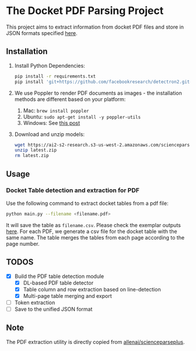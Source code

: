 # The Docket PDF Parsing Project 

This project aims to extract information from docket PDF files and store in JSON formats specified [here](https://github.com/scales-okn/PACER-tools/tree/master/code/parsers#json-schema).

## Installation

1. Install Python Dependencies:
    ```bash
    pip install -r requirements.txt
    pip install 'git+https://github.com/facebookresearch/detectron2.git#egg=detectron2' 
    ```

2. We use Poppler to render PDF documents as images - the installation methods are different based on your platform:
    1. Mac: `brew install poppler`
    2. Ubuntu: `sudo apt-get install -y poppler-utils`
    3. Windows: See [this post](https://stackoverflow.com/questions/18381713/how-to-install-poppler-on-windows)

3. Download and unzip models:
    ```bash
    wget https://ai2-s2-research.s3-us-west-2.amazonaws.com/scienceparseplus/models/latest.zip -O latest.zip
    unzip latest.zip 
    rm latest.zip
    ```

## Usage

### Docket Table detection and extraction for PDF
Use the following command to extract docket tables from a pdf file:
```bash
python main.py --filename <filename.pdf>
```
It will save the table as `filename.csv`. Please check the exemplar outputs [here](https://drive.google.com/drive/folders/1iG84OfOZ-U9oUiFw75pmyBUO4-6jq01D?usp=sharing). For each PDF, we generate a csv file for the docket table with the same name. The table merges the tables from each page according to the page number. 


## TODOS

- [x] Build the PDF table detection module
    - [x] DL-based PDF table detector 
    - [x] Table column and row extraction based on line-detection
    - [x] Multi-page table merging and export
- [ ] Token extraction 
- [ ] Save to the unified JSON format

## Note

The PDF extraction utility is directly copied from [allenai/scienceparseplus](https://github.com/allenai/scienceparseplus/tree/main/src/scienceparseplus/pdftools).